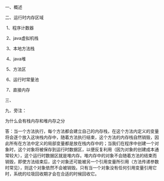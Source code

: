 一、概述

二、运行时内存区域

​	1、程序计数器

​	2、java虚拟机栈

​	3、本地方法栈

​	4、java堆

​	5、方法区

​	6、运行时常量池

​	7、直接内存

三、



九、旁注：

为什么会有栈内存和堆内存之分

答：当一个方法执行，每个方法都会建立自己的内存栈，在这个方法内定义的变量将会逐个放入这块栈内存中，随着方法执行结束，这个方法的内存栈自然销毁，因此所有在方法中定义的局部变量都是放在栈内存中的；当我们在程序中创建一个对象时，这个对象将被保存到运行时数据区，以便反复利用（因为对象的创建成本通常较大），这个运行时数据区就是堆内存。堆内存中的对象不会随着方法的结束而销毁，即使方法结束后，这个对象还可能被另一个引用变量所引用（方法传递参数时常见），则这个对象依然不会被销毁。只有当一个对象没有任何引用变量引用它时，系统的垃圾回收期才会在合适的时候回收它。